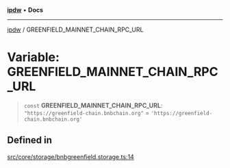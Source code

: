 [**ipdw**](../README.md) • **Docs**

***

[ipdw](../globals.md) / GREENFIELD\_MAINNET\_CHAIN\_RPC\_URL

# Variable: GREENFIELD\_MAINNET\_CHAIN\_RPC\_URL

> `const` **GREENFIELD\_MAINNET\_CHAIN\_RPC\_URL**: `"https://greenfield-chain.bnbchain.org"` = `'https://greenfield-chain.bnbchain.org'`

## Defined in

[src/core/storage/bnbgreenfield.storage.ts:14](https://github.com/ansi-code/ipdw/blob/01fadcc9abca9fbd90e38855b259b101aa727349/src/core/storage/bnbgreenfield.storage.ts#L14)

